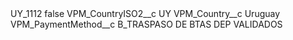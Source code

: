 <?xml version="1.0" encoding="UTF-8"?>
<CustomMetadata xmlns="http://soap.sforce.com/2006/04/metadata" xmlns:xsi="http://www.w3.org/2001/XMLSchema-instance" xmlns:xsd="http://www.w3.org/2001/XMLSchema">
    <label>UY_1112</label>
    <protected>false</protected>
    <values>
        <field>VPM_CountryISO2__c</field>
        <value xsi:type="xsd:string">UY</value>
    </values>
    <values>
        <field>VPM_Country__c</field>
        <value xsi:type="xsd:string">Uruguay</value>
    </values>
    <values>
        <field>VPM_PaymentMethod__c</field>
        <value xsi:type="xsd:string">B_TRASPASO DE BTAS DEP VALIDADOS</value>
    </values>
</CustomMetadata>
